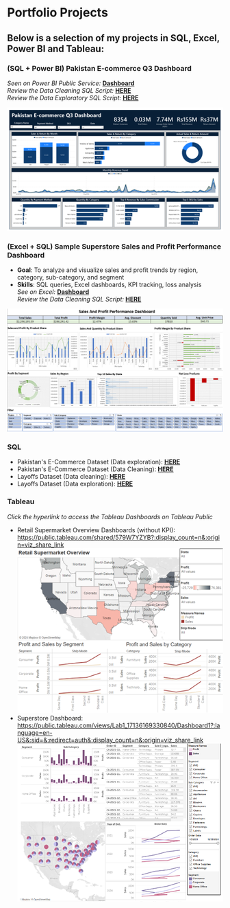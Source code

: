 # Portfolio Projects
## Below is a selection of my projects in SQL, Excel, Power BI and Tableau:

### (SQL + Power BI) Pakistan E-commerce Q3 Dashboard

*Seen on Power BI Public Service:* **[Dashboard](https://app.powerbi.com/groups/me/reports/17e66c59-ecce-44e5-82b7-708a5a6e4efb?ctid=0ad0fbf8-69ca-4e5e-afad-cd70424ac626&pbi_source=linkShare)** <br /> 
*Review the Data Cleaning SQL Script:* **[HERE](SQL_Data_Cleaning_Pakistanec.sql)** <br /> 
*Review the Data Exploratory SQL Script:* **[HERE](SQL_Data_Exploratory_Pakistanec.sql)** <br /> 

![Pakistan E-commerce Q3 Dashboard](visuals/PowerBI_Pakistan_Ecommerce_Dashboard.png) <br />


### (Excel + SQL) Sample Superstore Sales and Profit Performance Dashboard

- **Goal**: To analyze and visualize sales and profit trends by region, category, sub-category, and segment  
- **Skills**: SQL queries, Excel dashboards, KPI tracking, loss analysis<br /> 
*See on Excel:* **[Dashboard](https://github.com/hidayatulnajwa/Data-Analyst-Portfolio/blob/a83f7e025b199caf8cc689ffd4198463a6bd5a81/Excel%20-%20Sales%20and%20Profit%20Performance%20Dasboard.xlsx)** <br /> 
*Review the Data Cleaning SQL Script:* **[HERE](https://github.com/hidayatulnajwa/Data-Analyst-Portfolio/blob/481d323b85ea8b6d0176fc7e3ca0bdb968c95e12/SQL%20-%20Data%20Cleaning%20samplesuperstore.sql)** <br /> 

![Sample Superstore Dashboard](visuals/SampleSuperstoreDashboard.png) <br />

### SQL

- Pakistan's E-Commerce Dataset (Data exploration): **[HERE](SQL_Data_Exploratory_Pakistanec.sql)** <br />
- Pakistan's E-Commerce Dataset (Data Cleaning): **[HERE](SQL_Data_Cleaning_Pakistanec.sql)** <br />
- Layoffs Dataset (Data cleaning): **[HERE](SQL_Data_Cleaning_world_layoffs.sql)** <br /> 
- Layoffs Dataset (Data exploration): **[HERE](SQL_Data_Exploratory_world_layoffs.sql)** <br />
  
### Tableau 

*Click the hyperlink to access the Tableau Dashboards on Tableau Public* <br />

- Retail Supermarket Overview Dashboards (without KPI):<br />
  https://public.tableau.com/shared/579W7YZYB?:display_count=n&:origin=viz_share_link<br />
  ![Retail Supermarket Overview Dashboard](visuals/RetailSupermarketOverviewDashboard.png) <br />
- Superstore Dashboard:<br />
  https://public.tableau.com/views/Lab1_17136169330840/Dashboard1?:language=en-US&:sid=&:redirect=auth&:display_count=n&:origin=viz_share_link<br />
  ![Superstore Dashboard](visuals/SuperstoreDashboard.png)










